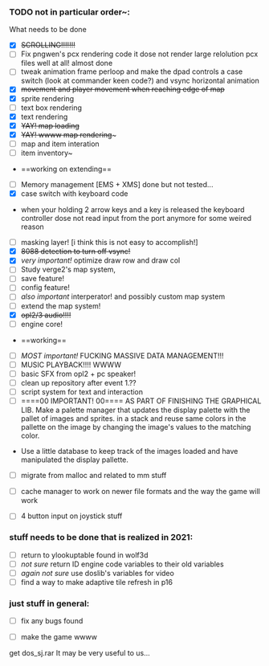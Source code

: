 ### TODO not in particular order~:
What needs to be done
- [x] ~~SCROLLING!!!!!!!~~
- [ ] Fix pngwen's pcx rendering code it dose not render large relolution pcx files well at all! almost done
- [ ] tweak animation frame perloop and make the dpad controls a case switch (look at commander keen code?) and vsync horizontal animation
- [x] ~~movement and player movement when reaching edge of map~~
- [x] sprite rendering
- [ ] text box rendering
- [x] text rendering
- [x] ~~YAY! map loading~~
- [x] ~~YAY! wwww map rendering~~~
- [ ] map and item interation
- [ ] item inventory~
* ==working on extending==
- [ ] Memory management [EMS + XMS] done but not tested...
- [x] case switch with keyboard code
- when your holding 2 arrow keys and a key is released the keyboard controller dose not read input from the port anymore for some weired reason
- [ ] masking layer! [i think this is not easy to accomplish!]
- [x] ~~8088 detection to turn off vsync!~~
- [x] *very important!* optimize draw row and draw col
- [ ] Study verge2's map system,
- [ ] save feature!
- [ ] config feature!
- [ ] *also important* interperator! and possibly custom map system
- [ ] extend the map system!
- [x] ~~opl2/3 audio!!!!~~
- [ ] engine core!
* ==working==
- [ ] *MOST important!* FUCKING MASSIVE DATA MANAGEMENT!!!
- [ ] MUSIC PLAYBACK!!!! WWWW
- [ ] basic SFX from opl2 + pc speaker!
- [ ] clean up repository after event 1.??
- [ ] script system for text and interaction
- [ ] ====00 IMPORTANT! 00==== AS PART OF FINISHING THE GRAPHICAL LIB. Make a palette manager that updates the display palette with the pallet of images and sprites. in a stack and reuse same colors in the pallette on the image by changing the image's values to the matching color.
- Use a little database to keep track of the images loaded and have manipulated the display pallette.
- [ ] migrate from malloc and related to mm stuff

- [ ] cache manager to work on newer file formats and the way the game will work
- [ ] 4 button input on joystick stuff

### stuff needs to be done that is realized in 2021:
- [ ] return to ylookuptable found in wolf3d
- [ ] *not sure* return ID engine code variables to their old variables
- [ ] *again not sure* use doslib's variables for video
- [ ] find a way to make adaptive tile refresh in p16

### just stuff in general:
- [ ] fix any bugs found
- [ ] make the game wwww


get dos_sj.rar
It may be very useful to us...
